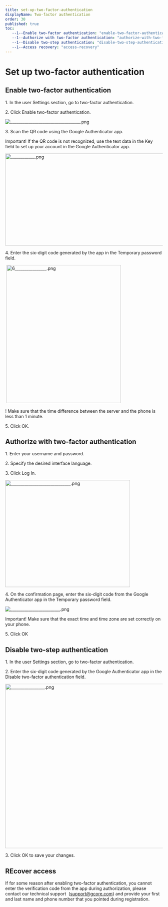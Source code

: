 ```yaml
---
title: set-up-two-factor-authentication
displayName: Two-factor authentication
order: 30
published: true
toc:
   --1--Enable two-factor authentication: "enable-two-factor-authentication"
   --1--Authorize with two-factor authentication: "authorize-with-two-factor-authentication"
   --1--Disable two-step authentication: "disable-two-step-authentication"
   --1--Access recovery: "access-recovery"
---
```

# Set up two-factor authentication

## Enable two-factor authentication

1\. In the user Settings section, go to two-factor authentication.

2\. Click Enable two-factor authentication.

<img src="https://assets.gcore.pro/docs/hosting/account-managemnt/set-up-two-factor-authentication/___________________________________.png" alt="___________________________________.png">

3\. Scan the QR code using the Google Authenticator app.

Important! If the QR code is not recognized, use the text data in the Key field to set up your account in the Google Authenticator app.

<img src="https://assets.gcore.pro/docs/hosting/account-managemnt/set-up-two-factor-authentication/____________.png" alt="____________.png" width="508" height="294">

4\. Enter the six-digit code generated by the app in the Temporary password field.

 <img src="https://assets.gcore.pro/docs/hosting/account-managemnt/set-up-two-factor-authentication/6________________.png" alt="6________________.png" width="366" height="441">

! Make sure that the time difference between the server and the phone is less than 1 minute.

5\. Click OK.

## Authorize with two-factor authentication

1\. Enter your username and password.

2\. Specify the desired interface language.

3\. Click Log In.

<img src="https://assets.gcore.pro/docs/hosting/account-managemnt/set-up-two-factor-authentication/______________________________.png" alt="______________________________.png" width="399" height="342">

4\. On the confirmation page, enter the six-digit code from the Google Authenticator app in the Temporary password field.

<img src="https://assets.gcore.pro/docs/hosting/account-managemnt/set-up-two-factor-authentication/_________________________.png" alt="_________________________.png">

Important! Make sure that the exact time and time zone are set correctly on your phone.

5\. Click OK

## Disable two-step authentication

1\. In the user Settings section, go to two-factor authentication.

2\. Enter the six-digit code generated by the Google Authenticator app in the Disable two-factor authentication field.

<img src="https://assets.gcore.pro/docs/hosting/account-managemnt/set-up-two-factor-authentication/_________________.png" alt="_________________.png" width="548" height="525">

3\. Click OK to save your changes.

## REcover access

If for some reason after enabling two-factor authentication, you cannot enter the verification code from the app during authorization, please contact our technical support  ([support@gcore.com](mailto:support@gcorelabs.com)) and provide your first and last name and phone number that you pointed during registration.